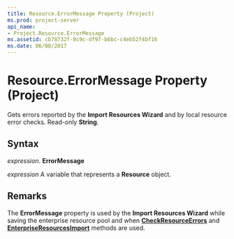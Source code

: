 ```yaml
---
title: Resource.ErrorMessage Property (Project)
ms.prod: project-server
api_name:
- Project.Resource.ErrorMessage
ms.assetid: cb78732f-8c9c-df97-b6bc-c4eb52f4bf16
ms.date: 06/08/2017
---
```



# Resource.ErrorMessage Property (Project)

Gets errors reported by the  **Import Resources Wizard** and by local resource error checks. Read-only **String**.


## Syntax

 _expression_. **ErrorMessage**

 _expression_ A variable that represents a **Resource** object.


## Remarks

The  **ErrorMessage** property is used by the **Import Resources Wizard** while saving the enterprise resource pool and when **[CheckResourceErrors](application-checkresourceerrors-method-project.md)** and **[EnterpriseResourcesImport](application-enterpriseresourcesimportex-method-project.md)** methods are used.


